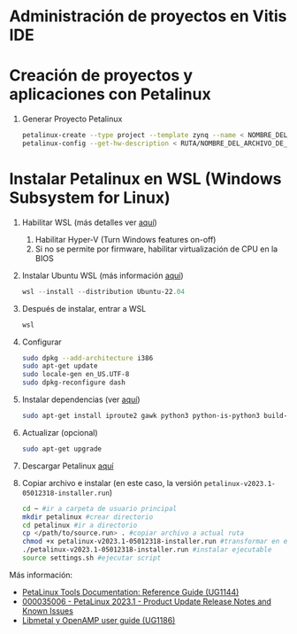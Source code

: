 # Administración de proyectos en Vitis IDE

# Creación de proyectos y aplicaciones con Petalinux

1. Generar Proyecto Petalinux
    ```bash
    petalinux-create --type project --template zynq --name < NOMBRE_DEL_PROYECTO >
    petalinux-config --get-hw-description < RUTA/NOMBRE_DEL_ARCHIVO_DE_HARDWARE.xsa >
    ```

# Instalar Petalinux en WSL (Windows Subsystem for Linux)

1. Habilitar WSL (más detalles ver [aquí](https://learn.microsoft.com/en-us/windows/wsl/install-manual#step-3---enable-virtual-machine-feature))
    1. Habilitar Hyper-V (Turn Windows features on-off)
    1. Si no se permite por firmware, habilitar virtualización de CPU en la BIOS

1. Instalar Ubuntu WSL (más información [aquí](https://learn.microsoft.com/en-us/windows/wsl/install))

    ```powershell
    wsl --install --distribution Ubuntu-22.04
    ```

1. Después de instalar, entrar a WSL

    ```powershell
    wsl
    ```

1. Configurar

    ```bash
    sudo dpkg --add-architecture i386
    sudo apt-get update
    sudo locale-gen en_US.UTF-8
    sudo dpkg-reconfigure dash
    ```

1. Instalar dependencias (ver [aquí](https://support.xilinx.com/s/article/000035006?language=en_US))
    ```bash
    sudo apt-get install iproute2 gawk python3 python-is-python3 build-essential gcc git make net-tools libncurses5-dev tftpd zlib1g-dev libssl-dev flex bison libselinux1 gnupg wget git-core diffstat chrpath socat xterm autoconf libtool tar unzip texinfo zlib1g-dev gcc-multilib automake zlib1g:i386 screen pax gzip cpio python3-pip python3-pexpect xz-utils debianutils iputils-ping python3-git python3-jinja2 libegl1-mesa libsdl1.2-dev bc libtinfo5
    ```

1. Actualizar (opcional)
    ```bash
    sudo apt-get upgrade
    ```

1. Descargar Petalinux [aquí](https://www.xilinx.com/support/download/index.html/content/xilinx/en/downloadNav/embedded-design-tools.html)

1. Copiar archivo e instalar (en este caso, la versión ``petalinux-v2023.1-05012318-installer.run``)

    ```bash
    cd ~ #ir a carpeta de usuario principal
    mkdir petalinux #crear directorio
    cd petalinux #ir a directorio
    cp </path/to/source.run> . #copiar archivo a actual ruta
    chmod +x petalinux-v2023.1-05012318-installer.run #transformar en ejecutable
    ./petalinux-v2023.1-05012318-installer.run #instalar ejecutable
    source settings.sh #ejecutar script
    ```

Más información:

* [PetaLinux Tools Documentation: Reference Guide (UG1144)](https://docs.xilinx.com/r/en-US/ug1144-petalinux-tools-reference-guide)
* [000035006 - PetaLinux 2023.1 - Product Update Release Notes and Known Issues](https://support.xilinx.com/s/article/000035006?language=en_US)
* [Libmetal y OpenAMP user guide (UG1186)](https://docs.xilinx.com/r/en-US/ug1186-zynq-openamp-gsg)